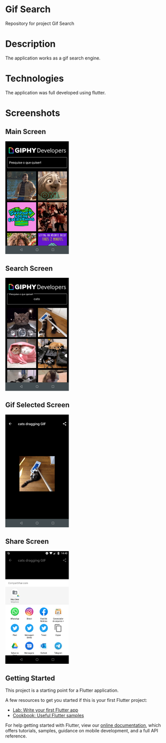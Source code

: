 # Gif Search
Repository for project Gif Search

# Description
The application works as a gif search engine.

# Technologies
The application was full developed using flutter.

# Screenshots

## Main Screen
<p float = 'left'><img src = 'screenshot/Main_Screen.png' width='200'/></p>

## Search Screen
<p float = 'left'><img src = 'screenshot/Search_Screen.png' width='200'/></p>

## Gif Selected Screen
<p float = 'left'><img src = 'screenshot/Open-Gif-Screen.png' width='200'/></p>

## Share Screen
<p float = 'left'><img src = 'screenshot/Share_Screen.png' width='200'/></p>

## Getting Started

This project is a starting point for a Flutter application.

A few resources to get you started if this is your first Flutter project:

- [Lab: Write your first Flutter app](https://flutter.dev/docs/get-started/codelab)
- [Cookbook: Useful Flutter samples](https://flutter.dev/docs/cookbook)

For help getting started with Flutter, view our
[online documentation](https://flutter.dev/docs), which offers tutorials,
samples, guidance on mobile development, and a full API reference.
